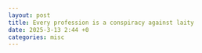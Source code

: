 ```yaml
---
layout: post
title: Every profession is a conspiracy against laity
date: 2025-3-13 2:44 +0
categories: misc
---
```





